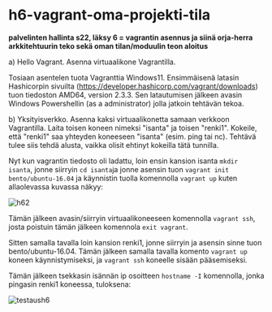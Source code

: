 # h6-vagrant-oma-projekti-tila
**palvelinten hallinta s22, läksy 6 = vagrantin asennus ja siinä orja-herra arkkitehtuurin teko sekä oman tilan/moduulin teon aloitus**

a) Hello Vagrant. Asenna virtuaalikone Vagrantilla.

Tosiaan asentelen tuota Vagranttia Windows11. Ensimmäisenä latasin Hashicorpin sivuilta (https://developer.hashicorp.com/vagrant/downloads) tuon tiedoston AMD64, version 2.3.3. Sen latautumisen jälkeen avasin Windows Powershellin (as a administrator) jolla jatkoin tehtävän tekoa. 

b) Yksityisverkko. Asenna kaksi virtuaalikonetta samaan verkkoon Vagrantilla. Laita toisen koneen nimeksi "isanta" ja toisen "renki1". Kokeile, että "renki1" saa yhteyden koneeseen "isanta" (esim. ping tai nc). Tehtävä tulee siis tehdä alusta, vaikka olisit ehtinyt kokeilla tätä tunnilla.

Nyt kun vagrantin tiedosto oli ladattu, loin ensin kansion isanta ```mkdir isanta```, jonne siirryin ```cd isanta```ja jonne asensin tuon ```vagrant init bento/ubuntu-16.04``` ja käynnistin tuolla komennolla ```vagrant up``` kuten allaolevassa kuvassa näkyy: 

![h62](https://user-images.githubusercontent.com/118457367/205931191-07040d69-34d9-49a7-bdef-e8b0e2c1e8f5.jpg)

Tämän jälkeen avasin/siirryin virtuaalikoneeseen komennolla ```vagrant ssh```, josta poistuin tämän jälkeen komennola ```exit vagrant```.

Sitten samalla tavalla loin kansion renki1, jonne siirryin ja asensin sinne tuon bento/ubuntu-16.04. Tämän jälkeen samalla tavalla komento ```vagrant up``` koneen käynnistymiseksi, ja ```vagrant ssh``` koneelle sisään pääsemiseksi. 

Tämän jälkeen tsekkasin isännän ip osoitteen ```hostname -I``` komennolla, jonka pingasin renki1 koneessa, tuloksena:

![testaush6](https://user-images.githubusercontent.com/118457367/205940837-1d9cc38d-5e62-4662-80d6-382873416cc7.jpg)


